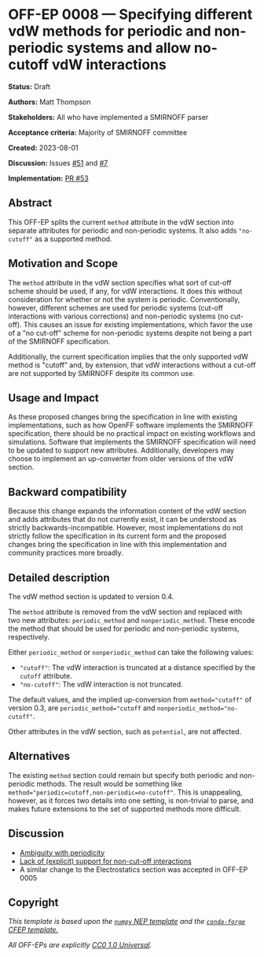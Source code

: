 # OFF-EP 0008 — Specifying different vdW methods for periodic and non-periodic systems and allow no-cutoff vdW interactions

**Status:** Draft

**Authors:** Matt Thompson

**Stakeholders:** All who have implemented a SMIRNOFF parser

**Acceptance criteria:** Majority of SMIRNOFF committee

**Created:** 2023-08-01

**Discussion:** Issues [#51](https://github.com/openforcefield/standards/pull/51) and
[#7](https://github.com/openforcefield/standards/issues/7)

**Implementation:** [PR #53](https://github.com/openforcefield/standards/pull/53)

## Abstract

This OFF-EP splits the current `method` attribute in the vdW section into separate attributes for periodic and non-periodic systems. It also adds `"no-cutoff"` as a supported method.

## Motivation and Scope

The `method` attribute in the vdW section specifies what sort of cut-off scheme should be used, if any, for vdW
interactions. It does this without consideration for whether or not the system is periodic. Conventionally, however,
different schemes are used for periodic systems (cut-off interactions with various corrections) and non-periodic
systems (no cut-off). This causes an issue for existing implementations, which favor the use of a "no cut-off" scheme
for non-periodic systems despite not being a part of the SMIRNOFF specification.

Additionally, the current specification implies that the only supported vdW method is "cutoff" and, by extension, that vdW
interactions without a cut-off are not supported by SMIRNOFF despite its common use.

## Usage and Impact

As these proposed changes bring the specification in line with existing implementations, such as how OpenFF software
implements the SMIRNOFF specification, there should be no practical impact on existing workflows and simulations.
Software that implements the SMIRNOFF specification will need to be updated to support new attributes. Additionally,
developers may choose to implement an up-converter from older versions of the vdW section.

## Backward compatibility

Because this change expands the information content of the vdW section and adds attributes that do not currently exist,
it can be understood as strictly backwards-incompatible. However, most implementations do not strictly follow the
specification in its current form and the proposed changes bring the specification in line with this implementation and
community practices more broadly.

## Detailed description

The vdW method section is updated to version 0.4.

The `method` attribute is removed from the vdW section and replaced with two new attributes: `periodic_method` and
`nonperiodic_method`. These encode the method that should be used for periodic and non-periodic systems,
respectively.

Either `periodic_method` or `nonperiodic_method` can take the following values:

* `"cutoff"`: The vdW interaction is truncated at a distance specified by the `cutoff` attribute.
* `"no-cutoff"`: The vdW interaction is not truncated.

The default values, and the implied up-conversion from `method="cutoff"` of version 0.3, are `periodic_method="cutoff`
and `nonperiodic_method="no-cutoff"`.

Other attributes in the vdW section, such as `potential`, are not affected.

## Alternatives

The existing `method` section could remain but specify both periodic and non-periodic methods. The result would be
something like `method="periodic=cutoff,non-periodic=no-cutoff"`. This is unappealing, however, as it forces two
details into one setting, is non-trivial to parse, and makes future extensions to the set of supported methods more difficult.

## Discussion

* [Ambiguity with periodicity](https://github.com/openforcefield/standards/pull/51)
* [Lack of (explicit) support for non-cut-off interactions](https://github.com/openforcefield/standards/issues/7)
* A similar change to the Electrostatics section was accepted in OFF-EP 0005

## Copyright

*This template is based upon the [``numpy`` NEP template](https://github.com/numpy/numpy/blob/master/doc/neps/nep-template.rst) and the
[``conda-forge`` CFEP template.](https://github.com/conda-forge/cfep/blob/master/cfep-00.md)*

*All OFF-EPs are explicitly [CC0 1.0 Universal](https://creativecommons.org/publicdomain/zero/1.0/).*
